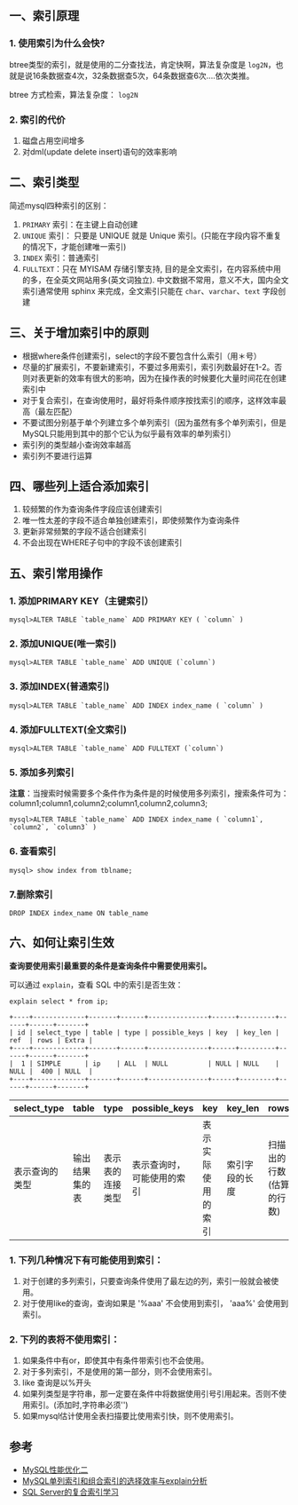 ## 一、索引原理
### 1. 使用索引为什么会快?
btree类型的索引，就是使用的二分查找法，肯定快啊，算法复杂度是 `log2N`，也就是说16条数据查4次，32条数据查5次，64条数据查6次....依次类推。

btree 方式检索，算法复杂度： `log2N`

### 2. 索引的代价
1. 磁盘占用空间增多
2. 对dml(update delete insert)语句的效率影响

## 二、索引类型
简述mysql四种索引的区别：

1. `PRIMARY` 索引：在主键上自动创建
2. `UNIQUE` 索引： 只要是 UNIQUE 就是 Unique 索引。(只能在字段内容不重复的情况下，才能创建唯一索引)
3. `INDEX` 索引：普通索引
4. `FULLTEXT`：只在 MYISAM 存储引擎支持, 目的是全文索引，在内容系统中用的多，在全英文网站用多(英文词独立). 中文数据不常用，意义不大，国内全文索引通常使用 sphinx 来完成，全文索引只能在 `char`、`varchar`、`text` 字段创建

## 三、关于增加索引中的原则
- 根据where条件创建索引，select的字段不要包含什么索引（用＊号）
- 尽量的扩展索引，不要新建索引，不要过多用索引，索引列数最好在1-2。否则对表更新的效率有很大的影响，因为在操作表的时候要化大量时间花在创建索引中
- 对于复合索引，在查询使用时，最好将条件顺序按找索引的顺序，这样效率最高（最左匹配）
- 不要试图分别基于单个列建立多个单列索引（因为虽然有多个单列索引，但是MySQL只能用到其中的那个它认为似乎最有效率的单列索引）
- 索引列的类型越小查询效率越高
- 索引列不要进行运算

## 四、哪些列上适合添加索引
1. 较频繁的作为查询条件字段应该创建索引
2. 唯一性太差的字段不适合单独创建索引，即使频繁作为查询条件
3. 更新非常频繁的字段不适合创建索引
4. 不会出现在WHERE子句中的字段不该创建索引

## 五、索引常用操作
### 1. 添加PRIMARY KEY（主键索引）
```
mysql>ALTER TABLE `table_name` ADD PRIMARY KEY ( `column` )
```

### 2. 添加UNIQUE(唯一索引)
```
mysql>ALTER TABLE `table_name` ADD UNIQUE (`column`)
```

### 3. 添加INDEX(普通索引)
```
mysql>ALTER TABLE `table_name` ADD INDEX index_name ( `column` )
```

### 4. 添加FULLTEXT(全文索引)
```
mysql>ALTER TABLE `table_name` ADD FULLTEXT (`column`)
```

### 5. 添加多列索引
**注意**：当搜索时候需要多个条件作为条件是的时候使用多列索引，搜索条件可为：column1;column1,column2;column1,column2,column3;
```
mysql>ALTER TABLE `table_name` ADD INDEX index_name ( `column1`, `column2`, `column3` )
```

### 6. 查看索引  
```
mysql> show index from tblname;
```

### 7.删除索引
```
DROP INDEX index_name ON table_name
```

## 六、如何让索引生效
**查询要使用索引最重要的条件是查询条件中需要使用索引。**

可以通过 `explain`，查看 SQL 中的索引是否生效：
```
explain select * from ip;

+----+-------------+-------+------+---------------+------+---------+------+------+-------+
| id | select_type | table | type | possible_keys | key  | key_len | ref  | rows | Extra |
+----+-------------+-------+------+---------------+------+---------+------+------+-------+
|  1 | SIMPLE      | ip    | ALL  | NULL          | NULL | NULL    | NULL |  400 | NULL  |
+----+-------------+-------+------+---------------+------+---------+------+------+-------+
```

| select_type | table | type | possible_keys | key | key_len | rows | Extra |
| :---------- | :---- | :---- | :---- | :---- | :---- | :---- | :---- |
| 表示查询的类型| 输出结果集的表 | 表示表的连接类型 | 表示查询时，可能使用的索引 | 表示实际使用的索引 | 索引字段的长度 | 扫描出的行数(估算的行数) | 执行情况的描述和说明 |

### 1. 下列几种情况下有可能使用到索引：
1. 对于创建的多列索引，只要查询条件使用了最左边的列，索引一般就会被使用。
2. 对于使用like的查询，查询如果是  '%aaa' 不会使用到索引， 'aaa%' 会使用到索引。

### 2. 下列的表将不使用索引：
1. 如果条件中有or，即使其中有条件带索引也不会使用。
2. 对于多列索引，不是使用的第一部分，则不会使用索引。
3. like 查询是以%开头
4. 如果列类型是字符串，那一定要在条件中将数据使用引号引用起来。否则不使用索引。(添加时,字符串必须'')
5. 如果mysql估计使用全表扫描要比使用索引快，则不使用索引。

## 参考
- [MySQL性能优化二](http://www.cnblogs.com/jiekzou/p/5380073.html)
- [MySQL单列索引和组合索引的选择效率与explain分析](http://blog.csdn.net/xtdhqdhq/article/details/17582779)
- [SQL Server的复合索引学习](http://www.cnblogs.com/bccu/archive/2007/08/14/855487.html)
